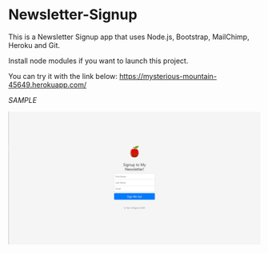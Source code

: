 # Newsletter-Signup

This is a Newsletter Signup app that uses Node.js, Bootstrap, MailChimp, Heroku and Git.

Install node modules if you want to launch this project.

You can try it with the link below:
https://mysterious-mountain-45649.herokuapp.com/

*SAMPLE*


![Image of Yaktocat](https://github.com/taroserigano/Newsletter-Signup/blob/master/public/images/sample.jpg)
